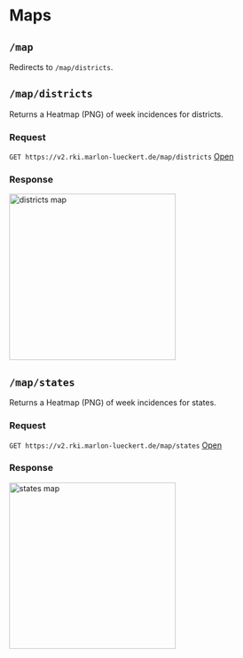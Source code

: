 # Maps

## `/map`

Redirects to `/map/districts`.

## `/map/districts`

Returns a Heatmap (PNG) of week incidences for districts.

### Request

`GET https://v2.rki.marlon-lueckert.de/map/districts`
[Open](/map/district)

### Response

<img alt="districts map" src="https://v2.rki.marlon-lueckert.de/map/districts" width="300">

## `/map/states`

Returns a Heatmap (PNG) of week incidences for states.

### Request

`GET https://v2.rki.marlon-lueckert.de/map/states`
[Open](/map/states)

### Response

<img alt="states map" src="https://v2.rki.marlon-lueckert.de/map/states" width="300">